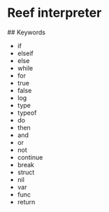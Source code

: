 # Reef interpreter

## Keywords

- if
- elseif
- else
- while
- for
- true
- false
- log
- type
- typeof
- do
- then
- and
- or
- not
- continue
- break
- struct
- nil
- var
- func
- return
